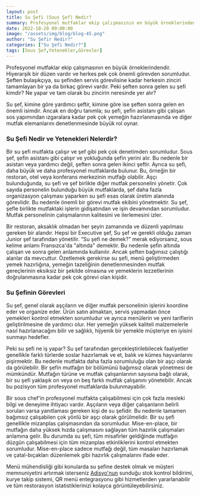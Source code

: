 ```yaml
---
layout: post
title: Su Şefi (Sous Şef) Nedir?
summary: Profesyonel mutfaklar ekip çalışmasının en büyük örneklerindendir. Hiyerarşik bir düzen vardır ve herkes pek çok önemli görevden sorumludur. 
date: 2022-10-20 09:00:00
image: "/assets/img/blog/blog-45.png"
author: "Su Şefir Nedir?"
categories: ["Su Şefi Nedir?"]
tags: [Sous Şef,Yetenekler,Görevler]
---
```

Profesyonel mutfaklar ekip çalışmasının en büyük örneklerindendir. Hiyerarşik bir düzen vardır ve herkes pek çok önemli görevden sorumludur. Şeften bulaşıkçıya, su şefinden servis görevlisine kadar herkesin zinciri tamamlayan bir ya da birkaç görevi vardır. Peki şeften sonra gelen su şefi kimdir? Ne yapar ve tam olarak bu zincirin neresinde yer alır?

Su şef, kimine göre yardımcı şeftir, kimine göre ise şeften sonra gelen en önemli isimdir. Ancak en doğru tanımla; su şefi, şefin asistanı gibi çalışan sos yapımından ızgaralara kadar pek çok yemeğin hazırlanmasında ve diğer mutfak elemanlarını denetlenmesinde büyük rol oynar.




### Su Şefi Nedir ve Yetenekleri Nelerdir?

Bir su şefi mutfakta çalışır ve şef gibi pek çok denetimden sorumludur. Sous şef, şefin asistanı gibi çalışır ve yokluğunda şefin yerini alır. Bu nedenle bir asistan veya yardımcı değil, şeften sonra gelen ikinci şeftir. Ayrıca su şefi, daha büyük ve daha profesyonel mutfaklarda bulunur. Bu, örneğin bir restoran, otel veya konferans merkezinin mutfağı olabilir. Aşçı bulunduğunda, su şefi ve şef birlikte diğer mutfak personelini yönetir. Çok sayıda personelin bulunduğu büyük mutfaklarda, şef daha fazla organizasyon çalışması yaparken su şefi esas olarak üretim alanında görevlidir. Bu nedenle önemli bir görevi mutfak ekibini yönetmektir. Su şef, şefle birlikte mutfaktaki işlerin gidişatından ve işin devamından sorumludur. Mutfak personelinin çalışmalarının kalitesini ve ilerlemesini izler.

Bir restoran, aksaklık olmadan her şeyin zamanında ve düzenli yapılması gereken bir alandır. Hepsi bir Executive şef, Su şef ve gerekli olduğu zaman Junior şef tarafından yönetilir. “Su şefi ne demek?” merak ediyorsanız, sous kelime anlamı Fransızca'da "altında" demektir. Bu nedenle şefin altında çalışan ve sonra gelen anlamında kullanılır. Ancak şeften bağımsız çalıştığı alanlar da mevcuttur. Özetlemek gerekirse su şefi, menü geliştirmeden yemek hazırlığına, yemeğin tazeliğinin denetlenmesinden mutfak gereçlerinin eksiksiz bir şekilde olmasına ve yemeklerin lezzetlerinin doğrulanmasına kadar pek çok görevi olan kişidir.



### Su Şefinin Görevleri

Su şef, genel olarak aşçıların ve diğer mutfak personelinin işlerini koordine eder ve organize eder. Ürün satın almaktan, servis yapmadan önce yemekleri kontrol etmekten sorumludur ve ayrıca menülerin ve yeni tariflerin geliştirilmesine de yardımcı olur. Her yemeğin yüksek kaliteli malzemelerle nasıl hazırlanacağını bilir ve sağlıklı, hijyenik bir yemekle müşteriye en iyisini sunmayı hedefler.

Peki su şefi ne iş yapar? Su şef tarafından gerçekleştirilebilecek faaliyetler genellikle farklı türlerde soslar hazırlamak ve et, balık ve kümes hayvanlarını pişirmektir. Bu nedenle mutfakta daha fazla sorumluluğu olan bir aşçı olarak da görülebilir. Bir şefin mutfağın bir bölümünü bağımsız olarak yönetmesi de mümkündür. Mutfağın türüne ve mutfak çalışanlarının sayısına bağlı olarak, bir su şefi yaklaşık on veya on beş farklı mutfak çalışanını yönetebilir. Ancak bu pozisyon tüm profesyonel mutfaklarda bulunmayabilir.

Bir sous chef'in profesyonel mutfakta çalışabilmesi için çok fazla mesleki bilgi ve deneyime ihtiyacı vardır. Aşçıların veya diğer çalışanların belirli soruları varsa yanıtlaması gereken kişi de su şefidir. Bu nedenle tamamen bağımsız çalışabilen çok yönlü bir aşçı olarak görülmelidir. Bir su şefi genellikle mizanplas çalışmasından da sorumludur. Mise-en-place, bir mutfağın daha yüksek hızda çalışmasını sağlayan tüm hazırlık çalışmaları anlamına gelir. Bu durumda su şefi, tüm misafirler geldiğinde mutfağın düzgün çalışabilmesi için tüm mizanplas etkinliklerini kontrol etmekten sorumludur. Mise-en-place sadece mutfağı değil, tüm masaları hazırlamak ve çatal-bıçakları düzenlemek gibi hazırlık çalışmalarını ifade eder.

Menü mühendisliği gibi konularda su şefine destek olmak ve müşteri memnuniyetini artırmak isterseniz <a href="https://adisyo.com/index.html" target="_blank">Adisyo'nun</a> sunduğu stok kontrol bildirimi, kurye takip sistemi, QR menü entegrasyonu gibi hizmetlerden yararlanabilir ve tüm restorasyon istatistiklerinizi kolayca görüntüleyebilirsiniz.
